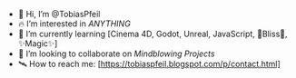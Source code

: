- 🐬 Hi, I’m @TobiasPfeil
- 🔥 I’m interested in *ANYTHING*
- 🌱 I’m currently learning [Cinema 4D, Godot, Unreal, JavaScript, 🐛Bliss🦋, ✨Magic✨]
- 🌋 I’m looking to collaborate on *Mindblowing Projects*
- 🛰️ How to reach me: [https://tobiaspfeil.blogspot.com/p/contact.html]

<!---
TobiasPfeil/TobiasPfeil is a ✨ special ✨ repository because its `README.md` (this file) appears on your GitHub profile.
You can click the Preview link to take a look at your changes.
--->
